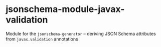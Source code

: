 # jsonschema-module-javax-validation
Module for the `jsonschema-generator` – deriving JSON Schema attributes from `javax.validation` annotations
